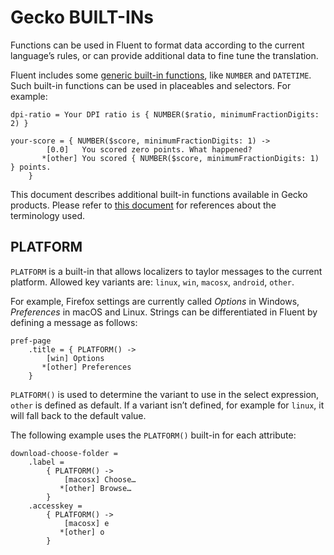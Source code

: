 # Gecko BUILT-INs

Functions can be used in Fluent to format data according to the current language’s rules, or can provide additional data to fine tune the translation.

Fluent includes some [generic built-in functions](http://projectfluent.org/fluent/guide/functions.html#built-in-functions), like `NUMBER` and `DATETIME`. Such built-in functions can be used in placeables and selectors. For example:

```
dpi-ratio = Your DPI ratio is { NUMBER($ratio, minimumFractionDigits: 2) }

your-score = { NUMBER($score, minimumFractionDigits: 1) ->
        [0.0]   You scored zero points. What happened?
       *[other] You scored { NUMBER($score, minimumFractionDigits: 1) } points.
    }
```

This document describes additional built-in functions available in Gecko products. Please refer to [this document](basic_syntax.md) for references about the terminology used.

## PLATFORM

`PLATFORM` is a built-in that allows localizers to taylor messages to the current platform. Allowed key variants are: `linux`, `win`, `macosx`, `android`, `other`.

For example, Firefox settings are currently called *Options* in Windows, *Preferences* in macOS and Linux. Strings can be differentiated in Fluent by defining a message as follows:

```
pref-page
    .title = { PLATFORM() ->
        [win] Options
       *[other] Preferences
    }
```

`PLATFORM()` is used to determine the variant to use in the select expression, `other` is defined as default. If a variant isn’t defined, for example for `linux`, it will fall back to the default value.

The following example uses the `PLATFORM()` built-in for each attribute:

```
download-choose-folder =
    .label =
        { PLATFORM() ->
            [macosx] Choose…
           *[other] Browse…
        }
    .accesskey =
        { PLATFORM() ->
            [macosx] e
           *[other] o
        }
```

